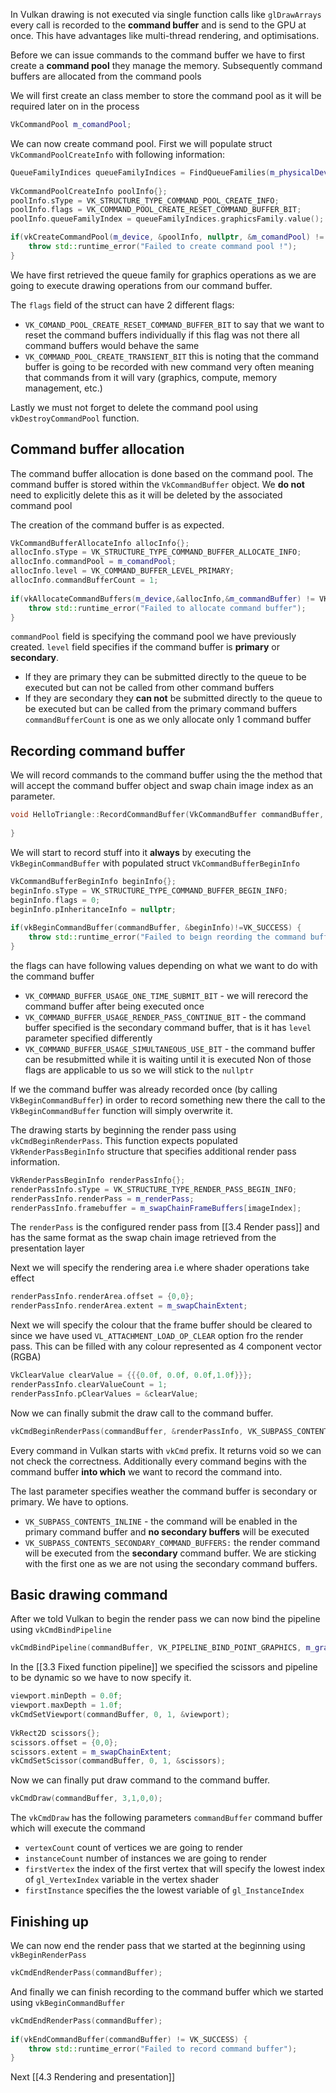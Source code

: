 In Vulkan drawing is not executed via single function calls like `glDrawArrays` every call is recorded to the **command buffer** and is send to the GPU at once. This have advantages like multi-thread rendering, and optimisations.

Before we can issue commands to the command buffer we have to first create a **command pool** they manage the memory. Subsequently command buffers are allocated from the command pools 

We will first create an class member to store the command pool as it will be required later on in the process

```c++
VkCommandPool m_comandPool;
```

We can now create command pool. First we will populate struct `VkCommandPoolCreateInfo` with following information:

```c++
QueueFamilyIndices queueFamilyIndices = FindQueueFamilies(m_physicalDevice, m_sruface);  
  
VkCommandPoolCreateInfo poolInfo{};  
poolInfo.sType = VK_STRUCTURE_TYPE_COMMAND_POOL_CREATE_INFO;  
poolInfo.flags = VK_COMMAND_POOL_CREATE_RESET_COMMAND_BUFFER_BIT;  
poolInfo.queueFamilyIndex = queueFamilyIndices.graphicsFamily.value();

if(vkCreateCommandPool(m_device, &poolInfo, nullptr, &m_comandPool) != VK_SUCCESS) {  
    throw std::runtime_error("Failed to create command pool !");  
}
```

We have first retrieved the queue family for graphics operations as we are going to execute drawing operations from our command buffer. 

The `flags` field of the struct can have 2 different flags:
- `VK_COMAND_POOL_CREATE_RESET_COMMAND_BUFFER_BIT` to say that we want to reset the command buffers individually if this flag was not there all command buffers would behave the same 
- `VK_COMMAND_POOL_CREATE_TRANSIENT_BIT` this is noting that the command buffer is going to be recorded with new command very often meaning that commands from it will vary (graphics, compute, memory management, etc.) 

Lastly we must not forget to delete the command pool using `vkDestroyCommandPool` function.

## Command buffer allocation

The command buffer allocation is done based on the command pool. The command buffer is stored within the `VkCommandBuffer` object. We **do not** need to explicitly delete this as it will be deleted by the associated command pool

The creation of the command buffer is as expected.

```c++
VkCommandBufferAllocateInfo allocInfo{};  
allocInfo.sType = VK_STRUCTURE_TYPE_COMMAND_BUFFER_ALLOCATE_INFO;  
allocInfo.commandPool = m_comandPool;  
allocInfo.level = VK_COMMAND_BUFFER_LEVEL_PRIMARY;  
allocInfo.commandBufferCount = 1;  
  
if(vkAllocateCommandBuffers(m_device,&allocInfo,&m_commandBuffer) != VK_SUCCESS) {  
    throw std::runtime_error("Failed to allocate command buffer");  
}
```
`commandPool` field is specifying the command pool we have previously created.
`level` field specifies if the command buffer is **primary** or **secondary**. 
- If they are primary they can be submitted directly to the queue to be executed but can not be called from other command buffers
- If they are secondary they **can not** be submitted directly to the queue to be executed but can be called from the primary command buffers 
`commandBufferCount` is one as we only allocate only 1 command buffer

## Recording command buffer

We will record commands to the command buffer using the the method that will accept the command buffer object and swap chain image index as an parameter. 

```c++
void HelloTriangle::RecordCommandBuffer(VkCommandBuffer commandBuffer, uint32_t imageIndex) {  
  
}
```

We will start to record stuff into it **always** by executing the `VkBeginCommandBuffer` with populated struct `VkCommandBufferBeginInfo` 

```c++
VkCommandBufferBeginInfo beginInfo{};  
beginInfo.sType = VK_STRUCTURE_TYPE_COMMAND_BUFFER_BEGIN_INFO;  
beginInfo.flags = 0;  
beginInfo.pInheritanceInfo = nullptr;  
  
if(vkBeginCommandBuffer(commandBuffer, &beginInfo)!=VK_SUCCESS) {  
    throw std::runtime_error("Failed to beign reording the command buffer");  
}
```

the flags can have following values depending on what we want to do with the command buffer
- `VK_COMMAND_BUFFER_USAGE_ONE_TIME_SUBMIT_BIT` - we will rerecord the command buffer after being executed once 
- `VK_COMMAND_BUFFER_USAGE_RENDER_PASS_CONTINUE_BIT` - the command buffer specified is the secondary command buffer, that is it has `level` parameter specified differently
- `VK_COMMAND_BUFFER_USAGE_SIMULTANEOUS_USE_BIT` - the command buffer can be resubmitted while it is waiting until it is executed
Non of those flags are applicable to us so we will stick to the `nullptr`

If we the command buffer was already recorded once (by calling `VkBeginCommandBuffer`) in order to record something new there the call to the `VkBeginCommandBuffer` function will simply overwrite it.

The drawing starts by beginning the render pass using `vkCmdBeginRenderPass`. This function expects populated `VkRenderPassBeginInfo` structure that specifies additional render pass information.

```c++
VkRenderPassBeginInfo renderPassInfo{};  
renderPassInfo.sType = VK_STRUCTURE_TYPE_RENDER_PASS_BEGIN_INFO;  
renderPassInfo.renderPass = m_renderPass;  
renderPassInfo.framebuffer = m_swapChainFrameBuffers[imageIndex];
```

The `renderPass` is the configured render pass from [[3.4 Render pass]] and has the same format as the swap chain image retrieved from the presentation layer

Next we will specify the rendering area i.e where shader operations take effect 

```c++
renderPassInfo.renderArea.offset = {0,0};  
renderPassInfo.renderArea.extent = m_swapChainExtent;
```

Next we will specify the colour that the frame buffer should be cleared to since we have used `VL_ATTACHMENT_LOAD_OP_CLEAR` option fro the render pass. This can be filled with any colour represented as 4 component vector (RGBA)

```c++
VkClearValue clearValue = {{{0.0f, 0.0f, 0.0f,1.0f}}};  
renderPassInfo.clearValueCount = 1;  
renderPassInfo.pClearValues = &clearValue;
```

Now we can finally submit the draw call to the command buffer. 

```c++
vkCmdBeginRenderPass(commandBuffer, &renderPassInfo, VK_SUBPASS_CONTENTS_INLINE);
```
Every command in Vulkan starts with `vkCmd` prefix. It returns void so we can not check the correctness. Additionally every command begins with the command buffer **into which** we want to record the command into.

The last parameter specifies weather the command buffer is secondary or primary. We have to options. 
- `VK_SUBPASS_CONTENTS_INLINE` - the command will be enabled in the primary command buffer and **no secondary buffers** will be executed 
- `VK_SUBPASS_CONTENTS_SECONDARY_COMMAND_BUFFERS:` the render command will be executed from the **secondary** command buffer.
We are sticking with the first one as we are not using the secondary command buffers.

## Basic drawing command 

After we told Vulkan to begin the render pass we can now bind the pipeline using `vkCmdBindPipeline`

```c++
vkCmdBindPipeline(commandBuffer, VK_PIPELINE_BIND_POINT_GRAPHICS, m_graphicsPipeline);
```

In the [[3.3 Fixed function pipeline]] we specified the scissors and pipeline to be dynamic so we have to now specify it. 

```c++
viewport.minDepth = 0.0f;  
viewport.maxDepth = 1.0f;  
vkCmdSetViewport(commandBuffer, 0, 1, &viewport);  
  
VkRect2D scissors{};  
scissors.offset = {0,0};  
scissors.extent = m_swapChainExtent;  
vkCmdSetScissor(commandBuffer, 0, 1, &scissors);
```

Now we can finally put draw command to the command buffer.

```c++
vkCmdDraw(commandBuffer, 3,1,0,0);
```

The `vkCmdDraw` has the following parameters 
`commandBuffer` command buffer which will execute the command
- `vertexCount` count of vertices we are going to render
- `instanceCount` number of instances we are going to render 
- `firstVertex` the index of the first vertex that will specify the lowest index of `gl_VertexIndex` variable in the vertex shader 
- `firstInstance` specifies the the lowest variable of `gl_InstanceIndex`

## Finishing up 

We can now end the render pass that we started at the beginning using `vkBeginRenderPass`

```c++
vkCmdEndRenderPass(commandBuffer);
```

And finally we can finish recording to the command buffer which we started using `vkBeginCommandBuffer` 

```c++
vkCmdEndRenderPass(commandBuffer);  
  
if(vkEndCommandBuffer(commandBuffer) != VK_SUCCESS) {  
    throw std::runtime_error("Failed to record command buffer");  
}
```

Next [[4.3 Rendering and presentation]]